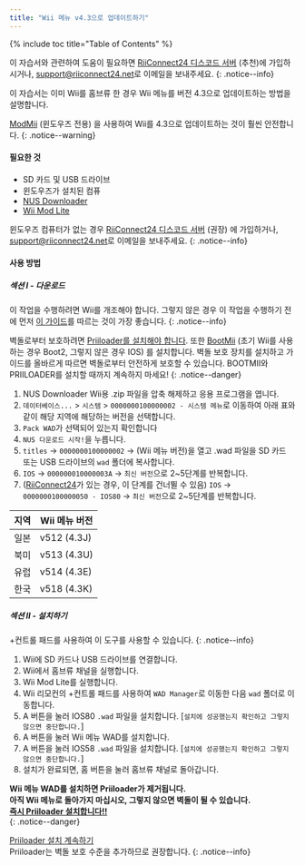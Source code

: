 ```yaml
---
title: "Wii 메뉴 v4.3으로 업데이트하기"
---
```


{% include toc title="Table of Contents" %}

이 자습서와 관련하여 도움이 필요하면 [RiiConnect24 디스코드 서버](https://discord.gg/rc24) (추천)에 가입하시거나, [support@riiconnect24.net](mailto:support@riiconnect24.net)로 이메일을 보내주세요.
{: .notice--info}

이 자습서는 이미 Wii를 홈브류 한 경우 Wii 메뉴를 버전 4.3으로 업데이트하는 방법을 설명합니다.

[ModMii](https://modmii.github.io) (윈도우즈 전용) 을 사용하여 Wii를 4.3으로 업데이트하는 것이 훨씬 안전합니다.
{: .notice--warning}

#### 필요한 것

* SD 카드 및 USB 드라이브
* 윈도우즈가 설치된 컴퓨
* [NUS Downloader](https://github.com/WiiDatabase/nusdownloader/releases/latest)
* [Wii Mod Lite](https://oscwii.org/library/app/WiiModLite)

윈도우즈 컴퓨터가 없는 경우 [RiiConnect24 디스코드 서버](https://discord.gg/rc24) (권장) 에 가입하거나, [support@riiconnect24.net](mailto:support@riiconnect24.net)로 이메일을 보내주세요.
{: .notice--info}

#### 사용 방법

##### 섹션 I - 다운로드

이 작업을 수행하려면 Wii를 개조해야 합니다. 그렇지 않은 경우 이 작업을 수행하기 전에 먼저 [이 가이드](get-started)를 따르는 것이 가장 좋습니다.
{: .notice--info}

벽돌로부터 보호하려면 [Priiloader를 설치해야 합니다](priiloader). 또한 [BootMii](bootmii) (초기 Wii를 사용하는 경우 Boot2, 그렇지 않은 경우 IOS) 를 설치합니다. 벽돌 보호 장치를 설치하고 가이드를 올바르게 따르면 벽돌로부터 안전하게 보호할 수 있습니다. BOOTMII와 PRIILOADER를 설치할 때까지 계속하지 마세요!
{: .notice--danger}

1. NUS Downloader Wii용 .zip 파일을 압축 해제하고 응용 프로그램을 엽니다.
2. `데이터베이스...` > `시스템` > `0000000100000002 - 시스템 메뉴`로 이동하여 아래 표와 같이 해당 지역에 해당하는 버전을 선택합니다.
3. `Pack WAD`가 선택되어 있는지 확인합니다
4. `NUS 다운로드 시작!`을 누릅니다.
5. `titles` -> `0000000100000002` -> (Wii 메뉴 버전)을 열고 .wad 파일을 SD 카드 또는 USB 드라이브의 `wad` 폴더에 복사합니다.
6. `IOS` -> `000000010000003A` -> `최신 버전`으로 2~5단계를 반복합니다.
7. ([RiiConnect24](riiconnect24)가 있는 경우, 이 단계를 건너뛸 수 있음) `IOS` -> `0000000100000050 - IOS80` -> `최신 버전`으로 2~5단계를 반복합니다.

| 지역 | Wii 메뉴 버전   |
| -- | ----------- |
| 일본 | v512 (4.3J) |
| 북미 | v513 (4.3U) |
| 유럽 | v514 (4.3E) |
| 한국 | v518 (4.3K) |

##### 섹션 II - 설치하기

+컨트롤 패드를 사용하여 이 도구를 사용할 수 있습니다.
{: .notice--info}

1. Wii에 SD 카드나 USB 드라이브를 연결합니다.
2. Wii에서 홈브류 채널을 실행합니다.
3. Wii Mod Lite를 실행합니다.
4. Wii 리모컨의 +컨트롤 패드를 사용하여 `WAD Manager`로 이동한 다음 `wad` 폴더로 이동합니다.
5. A 버튼을 눌러 IOS80 `.wad` 파일을 설치합니다. [`설치에 성공했는지 확인하고 그렇지 않으면 중단합니다.`]
6. A 버튼을 눌러 Wii 메뉴 WAD를 설치합니다.
7. A 버튼을 눌러 IOS58 `.wad` 파일을 설치합니다. [`설치에 성공했는지 확인하고 그렇지 않으면 중단합니다.`]
8. 설치가 완료되면, 홈 버튼을 눌러 홈브류 채널로 돌아갑니다.

**Wii 메뉴 WAD를 설치하면 Priiloader가 제거됩니다.** <br> **아직 Wii 메뉴로 돌아가지 마십시오, 그렇지 않으면 벽돌이 될 수 있습니다.** <br> **[즉시 Priiloader 설치합니다!!](priiloader)** <br>
{: .notice--danger}

[Priiloader 설치 계속하기](priiloader)<br> Priiloader는 벽돌 보호 수준을 추가하므로 권장합니다.
{: .notice--info}
